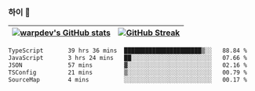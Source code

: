 
### 하이 👋
[![warpdev's GitHub stats](https://github-readme-stats.vercel.app/api?username=warpdev&show_icons=true&theme=vue-dark)](#) |[![GitHub Streak](https://github-readme-streak-stats.herokuapp.com/?user=warpdev&theme=dark)](#)
--- | --- |
<!--START_SECTION:waka-->

```txt
TypeScript       39 hrs 36 mins  ██████████████████████▒░░   88.84 %
JavaScript       3 hrs 24 mins   ██░░░░░░░░░░░░░░░░░░░░░░░   07.66 %
JSON             57 mins         ▓░░░░░░░░░░░░░░░░░░░░░░░░   02.16 %
TSConfig         21 mins         ▒░░░░░░░░░░░░░░░░░░░░░░░░   00.79 %
SourceMap        4 mins          ░░░░░░░░░░░░░░░░░░░░░░░░░   00.17 %
```

<!--END_SECTION:waka-->

<!--
**warpdev/warpdev** is a ✨ _special_ ✨ repository because its `README.md` (this file) appears on your GitHub profile.

Here are some ideas to get you started:

- 🔭 I’m currently working on ...
- 🌱 I’m currently learning ...
- 👯 I’m looking to collaborate on ...
- 🤔 I’m looking for help with ...
- 💬 Ask me about ...
- 📫 How to reach me: ...
- 😄 Pronouns: ...
- ⚡ Fun fact: ...
-->
